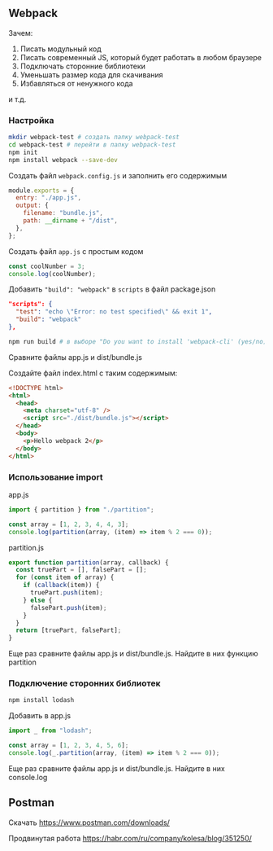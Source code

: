 ## Webpack

Зачем:
1. Писать модульный код
2. Писать современный JS, который будет работать в любом браузере
3. Подключать сторонние библиотеки
4. Уменьшать размер кода для скачивания
5. Избавляться от ненужного кода

и т.д.

### Настройка

```bash
mkdir webpack-test # создать папку webpack-test
cd webpack-test # перейти в папку webpack-test
npm init
npm install webpack --save-dev
```

Создать файл `webpack.config.js` и заполнить его содержимым

```js
module.exports = {
  entry: "./app.js",
  output: {
    filename: "bundle.js",
    path: __dirname + "/dist",
  },
};
```

Создать файл `app.js` с простым кодом

```js
const coolNumber = 3;
console.log(coolNumber);
```

Добавить `"build": "webpack"` в `scripts` в файл package.json

```json
"scripts": {
  "test": "echo \"Error: no test specified\" && exit 1",
  "build": "webpack"
},
```

```bash
npm run build # в выборе "Do you want to install 'webpack-cli' (yes/no):" напишите yes
```

Сравните файлы app.js и dist/bundle.js

Создайте файл index.html с таким содержимым:

```html
<!DOCTYPE html>
<html>
  <head>
    <meta charset="utf-8" />
    <script src="./dist/bundle.js"></script>
  </head>
  <body>
    <p>Hello webpack 2</p>
  </body>
</html>
```

### Использование import

app.js
```js
import { partition } from "./partition";

const array = [1, 2, 3, 4, 4, 3];
console.log(partition(array, (item) => item % 2 === 0));
```

partition.js
```js
export function partition(array, callback) {
  const truePart = [], falsePart = [];
  for (const item of array) {
    if (callback(item)) {
      truePart.push(item);
    } else {
      falsePart.push(item);
    }
  }
  return [truePart, falsePart];
}
```

Еще раз сравните файлы app.js и dist/bundle.js. Найдите в них функцию partition

### Подключение сторонних библиотек

```bash
npm install lodash
```

Добавить в app.js

```js
import _ from "lodash";

const array = [1, 2, 3, 4, 5, 6];
console.log(_.partition(array, (item) => item % 2 === 0));
```

Еще раз сравните файлы app.js и dist/bundle.js. Найдите в них console.log

## Postman

Скачать https://www.postman.com/downloads/

Продвинутая работа https://habr.com/ru/company/kolesa/blog/351250/

